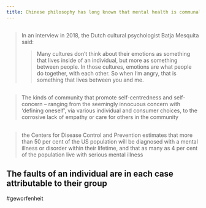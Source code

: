 ```yaml
---
title: Chinese philosophy has long known that mental health is communal
---
```


## 
> In an interview in 2018, the Dutch cultural psychologist Batja Mesquita said:
> > Many cultures don’t think about their emotions as something that lives inside of an individual, but more as something between people. In those cultures, emotions are what people do together, with each other. So when I’m angry, that is something that lives between you and me.
## 
> The kinds of community that promote self-centredness and self-concern – ranging from the seemingly innocuous concern with ‘defining oneself’, via various individual and consumer choices, to the corrosive lack of empathy or care for others in the community
## 
> the Centers for Disease Control and Prevention estimates that more than 50 per cent of the US population will be diagnosed with a mental illness or disorder within their lifetime, and that as many as 4 per cent of the population live with serious mental illness
## The faults of an individual are in each case attributable to their group
#geworfenheit
